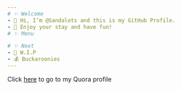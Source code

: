 ```yaml
---
# ✨ Welcome
- 👋 Hi, I’m @Sandalots and this is my GitHub Profile.
- 🍹 Enjoy your stay and have fun!
# ✨ Menu

# ✨ Next
- 🔨 W.I.P
- 💰 Buckaroonies
---
```

Click [here](quora.com/profile/Ashish-Kulkarni-100) to go to my Quora profile
<!---
Sandalots/Sandalots is a ✨ special ✨ repository because its `README.md` (this file) appears on your GitHub profile.
You can click the Preview link to take a look at your changes.
--->
